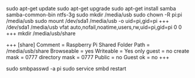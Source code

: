 sudo apt-get update
sudo apt-get upgrade
sudo apt-get install samba samba-common-bin ntfs-3g
sudo mkdir /media/usb
sudo chown -R pi:pi /media/usb
sudo mount /dev/sda1 /media/usb -o uid=pi,gid=pi
+++
/dev/sda1 /media/usb vfat auto,nofail,noatime,users,rw,uid=pi,gid=pi 0 0
+++
mkdir /media/usb/share

+++
[share]
Comment = Raspberry Pi Shared Folder
Path = /media/usb/share
Browseable = yes
Writeable = Yes
only guest = no
create mask = 0777
directory mask = 0777
Public = no
Guest ok = no
+++

sudo smbpasswd -a pi
sudo service smbd restart
